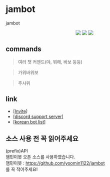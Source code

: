 # jambot
jambot
<div align="center">
  <a href="https://koreanbots.dev/bots/921424724729397318" target="_blank"><img src="https://koreanbots.dev/api/widget/bots/status/921424724729397318.svg?scale=1.0"></a>
  <a href="https://koreanbots.dev/bots/921424724729397318" target="_blank"><img src="https://koreanbots.dev/api/widget/bots/servers/921424724729397318.svg?scale=1.0"></a>
  <a href="https://koreanbots.dev/bots/921424724729397318/vote" target="_blank"><img src="https://koreanbots.dev/api/widget/bots/votes/921424724729397318.svg?scale=1.0"></a>
</div>  

## commands

> 여러 챗 커멘드(야, 뭐해, 바보 등등)  

> 가위바위보  

> 주사위  


## link
- [[Invite]](http://invite.jambot.kro.kr) 
- [[discord support server]](https://discord.gg/B6MjFDjz23)
- [[korean bot list]](https://koreanbots.dev/bots/921424724729397318)

## 소스 사용 전 꼭 읽어주세요   
  (prefix)API  
  잼민이봇 오픈 소스를 사용하였습니다.     
  잼민이봇 : https://github.com/yoomin1122/jambot     
  를 꼭 적어주세요!   

